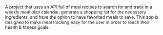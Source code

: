 A project that uses an API full of meal recipes to search for and track in a weekly meal plan calendar, generate a shopping list for the necessary ingredients, and have the option to have favorited meals to save. This app is designed to make meal tracking easy for the user in order to reach their health & fitness goals.
